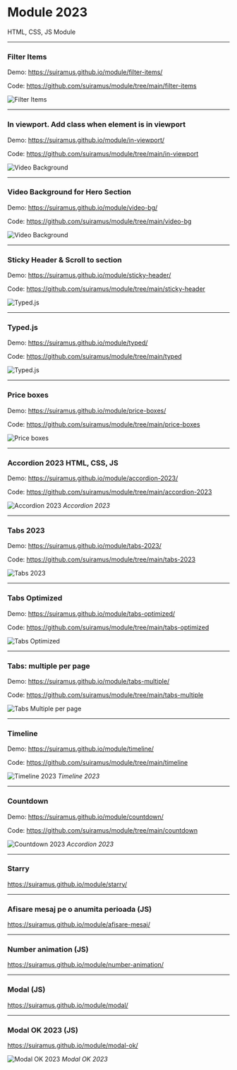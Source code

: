 # Module 2023
 HTML, CSS, JS Module
 
---
 
### Filter Items
Demo: https://suiramus.github.io/module/filter-items/

Code: https://github.com/suiramus/module/tree/main/filter-items

![Filter Items](/filter-items/filter-items.jpg)
 
---

### In viewport. Add class when element is in viewport
Demo: https://suiramus.github.io/module/in-viewport/

Code: https://github.com/suiramus/module/tree/main/in-viewport

![Video Background](/in-viewport/in-viewport.jpg)
 
---

### Video Background for Hero Section
Demo: https://suiramus.github.io/module/video-bg/

Code: https://github.com/suiramus/module/tree/main/video-bg

![Video Background](/video-bg/video-bg.jpg)
 
---

### Sticky Header & Scroll to section
Demo: https://suiramus.github.io/module/sticky-header/

Code: https://github.com/suiramus/module/tree/main/sticky-header

![Typed.js](/sticky-header/sticky-header.jpg)
 
---
 
### Typed.js
Demo: https://suiramus.github.io/module/typed/

Code: https://github.com/suiramus/module/tree/main/typed

![Typed.js](/typed/typed.jpg)
 
---
 
### Price boxes
Demo: https://suiramus.github.io/module/price-boxes/

Code: https://github.com/suiramus/module/tree/main/price-boxes

![Price boxes](/price-boxes/price-boxes.jpg)

---

### Accordion 2023 HTML, CSS, JS
Demo: https://suiramus.github.io/module/accordion-2023/

Code: https://github.com/suiramus/module/tree/main/accordion-2023

![Accordion 2023](/accordion-2023/accordion-2023.jpg)
*Accordion 2023*

---

### Tabs 2023
Demo: https://suiramus.github.io/module/tabs-2023/

Code: https://github.com/suiramus/module/tree/main/tabs-2023

![Tabs 2023](/tabs-2023/tabs-2023.jpg)

---

### Tabs Optimized

Demo: https://suiramus.github.io/module/tabs-optimized/

Code: https://github.com/suiramus/module/tree/main/tabs-optimized

![Tabs Optimized](/tabs-optimized/tabs-optimized.jpg)

---

### Tabs: multiple per page
Demo: https://suiramus.github.io/module/tabs-multiple/

Code: https://github.com/suiramus/module/tree/main/tabs-multiple

![Tabs Multiple per page](/tabs-multiple/tabs-multiple.jpg)

---

### Timeline
Demo: https://suiramus.github.io/module/timeline/

Code: https://github.com/suiramus/module/tree/main/timeline

![Timeline 2023](/timeline/timeline.jpg)
*Timeline 2023*

---

### Countdown
Demo: https://suiramus.github.io/module/countdown/

Code: https://github.com/suiramus/module/tree/main/countdown

![Countdown 2023](/countdown/countdown.jpg)
*Accordion 2023*

---

### Starry
https://suiramus.github.io/module/starry/

---

### Afisare mesaj pe o anumita perioada (JS)
https://suiramus.github.io/module/afisare-mesaj/

---

### Number animation (JS)
https://suiramus.github.io/module/number-animation/

---

### Modal (JS)
https://suiramus.github.io/module/modal/

---

### Modal OK 2023 (JS)
https://suiramus.github.io/module/modal-ok/

![Modal OK 2023](/modal-ok/modal-ok.jpg)
*Modal OK 2023*